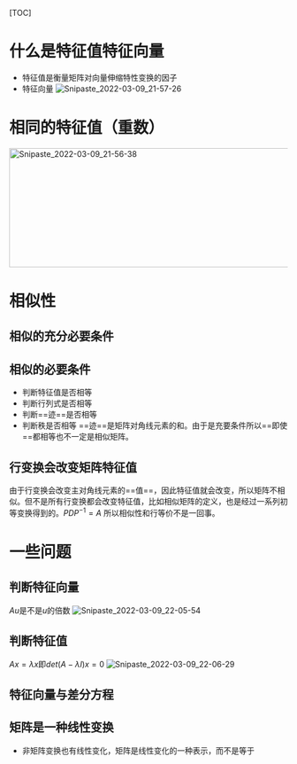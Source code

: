 [TOC]
# 什么是特征值特征向量

- 特征值是衡量矩阵对向量伸缩特性变换的因子
- 特征向量
![Snipaste_2022-03-09_21-57-26](https://gitee.com/empolal/blog-image/raw/master/Linear-Algebra-and-Its-Applications-notes/Snipaste_2022-03-09_21-57-26.png)

# 相同的特征值（重数）

<img src="https://gitee.com/empolal/blog-image/raw/master/Linear-Algebra-and-Its-Applications-notes/Snipaste_2022-03-09_21-56-38.png" alt="Snipaste_2022-03-09_21-56-38" width="613" height="215">

# 相似性

## 相似的充分必要条件

## 相似的必要条件

- 判断特征值是否相等
- 判断行列式是否相等
- 判断==迹==是否相等
- 判断秩是否相等
    ==迹==是矩阵对角线元素的和。由于是充要条件所以==即使==都相等也不一定是相似矩阵。

## 行变换会改变矩阵特征值

由于行变换会改变主对角线元素的==值==，因此特征值就会改变，所以矩阵不相似。但不是所有行变换都会改变特征值，比如相似矩阵的定义，也是经过一系列初等变换得到的。$PDP^{-1}=A$
所以相似性和行等价不是一回事。

# 一些问题

## 判断特征向量
$Au$是不是$u$的倍数
![Snipaste_2022-03-09_22-05-54](https://gitee.com/empolal/blog-image/raw/master/Linear-Algebra-and-Its-Applications-notes/Snipaste_2022-03-09_22-05-54.png)
## 判断特征值
$Ax=\lambda x$即$det(A - \lambda I)x=0$
![Snipaste_2022-03-09_22-06-29](https://gitee.com/empolal/blog-image/raw/master/Linear-Algebra-and-Its-Applications-notes/Snipaste_2022-03-09_22-06-29.png)
## 特征向量与差分方程

## 矩阵是一种线性变换

- 非矩阵变换也有线性变化，矩阵是线性变化的一种表示，而不是等于